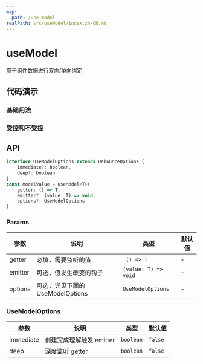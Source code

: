 ```yaml
---
map:
  path: /use-model
realPath: src/useModel/index.zh-CN.md
---
```


# useModel
用于组件数据进行双向/单向绑定

## 代码演示

### 基础用法

<demo src="./demo/input.vue"
  lang="vue"
  title="基础用法"
  desc="输入框发生变化会向父组件响应，父组件更新状态子组件会同时更新，单独也能运行">
</demo>

### 受控和不受控

<demo src="./demo/demo.vue"
  lang="vue"
  title="受控和不受控">
</demo>

## API

```javascript
interface UseModelOptions extends DebounceOptions {
    immediate?: boolean,
    deep?: boolean
}
const modelValue = useModel<T>(
    getter: () => T,
    emitter?: (value: T) => void,
    options?: UseModelOptions
)
```

### Params

| 参数    | 说明                               | 类型      | 默认值 |
| ------- | ---------------------------------- | --------- | ------ |
| getter   | 必填，需要监听的值                       | ` () => T`     | -      |
| emitter | 可选，值发生改变的钩子 | `(value: T) => void` | -   |
| options | 可选，详见下面的 UseModelOptions | `UseModelOptions` |  -  |


### UseModelOptions

| 参数     | 说明                       | 类型      | 默认值  |
| -------- | -------------------------- | --------- | ------- |
| immediate     | 创建完成理解触发 emitter       | `boolean`  | `false`  |
| deep  | 深度监听 getter | `boolean` | `false` |
